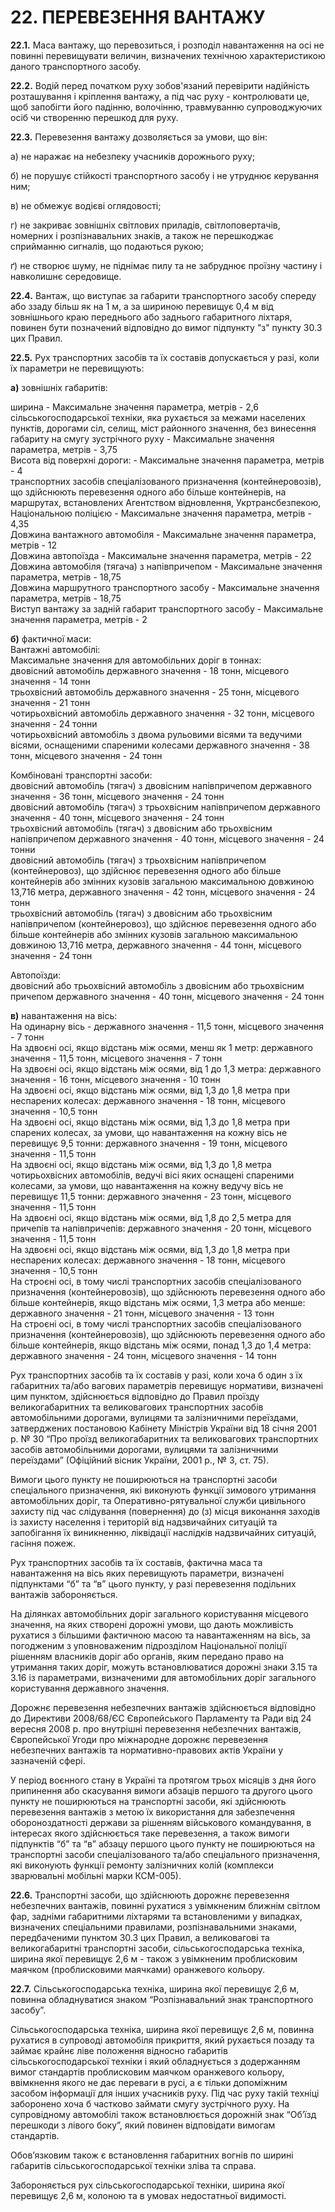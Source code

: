 # 22. ПЕРЕВЕЗЕННЯ ВАНТАЖУ

**22.1.** Маса вантажу, що перевозиться, і розподіл навантаження на осі не повинні перевищувати величин, визначених технічною характеристикою даного транспортного засобу.

**22.2.** Водій перед початком руху зобов'язаний перевірити надійність розташування і кріплення вантажу, а під час руху - контролювати це, щоб запобігти його падінню, волочінню, травмуванню супроводжуючих осіб чи створенню перешкод для руху.

**22.3.** Перевезення вантажу дозволяється за умови, що він:

а) не наражає на небезпеку учасників дорожнього руху;

б) не порушує стійкості транспортного засобу і не утруднює керування ним;

в) не обмежує водієві оглядовості;

г) не закриває зовнішніх світлових приладів, світлоповертачів, номерних і розпізнавальних знаків, а також не перешкоджає сприйманню сигналів, що подаються рукою;

ґ) не створює шуму, не піднімає пилу та не забруднює проїзну частину і навколишнє середовище.

**22.4.** Вантаж, що виступає за габарити транспортного засобу спереду або ззаду більш як на 1 м, а за шириною перевищує 0,4 м від зовнішнього краю переднього або заднього габаритного ліхтаря, повинен бути позначений відповідно до вимог підпункту "з" пункту 30.3 цих Правил.

**22.5.** Рух транспортних засобів та їх составів допускається у разі, коли їх параметри не перевищують:

**а)** зовнішніх габаритів:

ширина - Максимальне значення параметра, метрів - 2,6  
сільськогосподарської техніки, яка рухається за межами населених пунктів, дорогами сіл, селищ, міст районного значення, без винесення габариту на смугу зустрічного руху - Максимальне значення параметра, метрів - 3,75  
Висота від поверхні дороги: - Максимальне значення параметра, метрів - 4  
транспортних засобів спеціалізованого призначення (контейнеровозів), що здійснюють перевезення одного або більше контейнерів, на маршрутах, встановлених Агентством відновлення, Укртрансбезпекою, Національною поліцією - Максимальне значення параметра, метрів - 4,35  
Довжина вантажного автомобіля - Максимальне значення параметра, метрів - 12  
Довжина автопоїзда - Максимальне значення параметра, метрів - 22  
Довжина автомобіля (тягача) з напівпричепом - Максимальне значення параметра, метрів - 18,75  
Довжина маршрутного транспортного засобу - Максимальне значення параметра, метрів - 18,75  
Виступ вантажу за задній габарит транспортного засобу - Максимальне значення параметра, метрів -  2


**б)** фактичної маси:  
Вантажні автомобілі:  
Максимальне значення для автомобільних доріг в тоннах:  
двовісний автомобіль державного значення - 18 тонн, місцевого значення - 14 тонн  
трьохвісний автомобіль державного значення - 25 тонн, місцевого значення - 21  тонн  
чотирьохвісний автомобіль державного значення - 32 тонн, місцевого значення - 24 тонни  
чотирьохвісний автомобіль з двома рульовими вісями та ведучими вісями, оснащеними спареними колесами державного значення - 38 тонн, місцевого значення - 24 тонн

Комбіновані транспортні засоби:  
двовісний автомобіль (тягач) з двовісним напівпричепом державного значення - 36 тонн, місцевого значення - 24 тонн     
двовісний автомобіль (тягач) з трьохвісним напівпричепом державного значення - 40 тонн, місцевого значення - 24 тонн   
трьохвісний автомобіль (тягач) з двовісним або трьохвісним напівпричепом державного значення - 40 тонн, місцевого значення - 24 тонни  
двовісний автомобіль (тягач) з трьохвісним напівпричепом (контейнеровоз), що здійснює перевезення одного або більше контейнерів або змінних кузовів загальною максимальною довжиною 13,716 метра, державного значення - 42 тонн, місцевого значення - 24 тонн  
трьохвісний автомобіль (тягач) з двовісним або трьохвісним напівпричепом (контейнеровоз), що здійснює перевезення одного або більше контейнерів або змінних кузовів загальною максимальною довжиною 13,716 метра, державного значення - 44 тонн, місцевого значення - 24 тонн   

Автопоїзди:  
двовісний або трьохвісний автомобіль з двовісним або трьохвісним причепом державного значення - 40 тонн, місцевого значення - 24 тонн    

**в)** навантаження на вісь:  
На одинарну вісь - державного значення - 11,5 тонн, місцевого значення - 7 тонн  
На здвоєні осі, якщо відстань між осями, менш як 1 метр:  державного значення - 11,5 тонн, місцевого значення - 7 тонн  
На здвоєні осі, якщо відстань між осями, від 1 до 1,3 метра:  державного значення - 16 тонн, місцевого значення - 10 тонн  
На здвоєні осі, якщо відстань між осями, від 1,3 до 1,8 метра при неспарених колесах:  державного значення - 18 тонн, місцевого значення - 10,5 тонн  
На здвоєні осі, якщо відстань між осями, від 1,3 до 1,8 метра при спарених колесах, за умови, що навантаження на кожну вісь не перевищує 9,5 тонни:  державного значення - 19 тонн, місцевого значення - 11,5 тонн  
На здвоєні осі, якщо відстань між осями, від 1,3 до 1,8 метра чотирьохвісних автомобілів, ведучі вісі яких оснащені спареними колесами, за умови, що навантаження на кожну ведучу вісь не перевищує 11,5 тонни:  державного значення - 23 тонн, місцевого значення - 11,5 тонн     
На здвоєні осі, якщо відстань між осями, від 1,8 до 2,5 метра для причепів та напівпричепів:  державного значення - 20 тонн, місцевого значення - 11,5 тонн  
На здвоєні осі, якщо відстань між осями, від 1,3 до 1,8 метра при неспарених колесах:  державного значення - 18 тонн, місцевого значення - 10,5 тонн  
На строєні осі, в тому числі транспортних засобів спеціалізованого призначення (контейнеровозів), що здійснюють перевезення одного або більше контейнерів, якщо відстань між осями, 1,3 метра або менше:  державного значення - 21 тонн, місцевого значення - 13 тонн  
На строєні осі, в тому числі транспортних засобів спеціалізованого призначення (контейнеровозів), що здійснюють перевезення одного або більше контейнерів, якщо відстань між осями, понад 1,3 до 1,4 метра:  державного значення - 24 тонн, місцевого значення - 14 тонн  

Рух транспортних засобів та їх составів у разі, коли хоча б один з їх габаритних та/або вагових параметрів перевищує нормативи, визначені цим пунктом, здійснюється відповідно до Правил проїзду великогабаритних та великовагових транспортних засобів автомобільними дорогами, вулицями та залізничними переїздами, затверджених постановою Кабінету Міністрів України від 18 січня 2001 р. № 30 “Про проїзд великогабаритних та великовагових транспортних засобів автомобільними дорогами, вулицями та залізничними переїздами” (Офіційний вісник України, 2001 р., № 3, ст. 75).

Вимоги цього пункту не поширюються на транспортні засоби спеціального призначення, які виконують функції зимового утримання автомобільних доріг, та Оперативно-рятувальної служби цивільного захисту під час слідування (повернення) до (з) місця виконання заходів із захисту населення і територій від надзвичайних ситуацій та запобігання їх виникненню, ліквідації наслідків надзвичайних ситуацій, гасіння пожеж.

Рух транспортних засобів та їх составів, фактична маса та навантаження на вісь яких перевищують параметри, визначені підпунктами “б” та “в” цього пункту, у разі перевезення подільних вантажів забороняється.

На ділянках автомобільних доріг загального користування місцевого значення, на яких створені дорожні умови, що дають можливість рухатися з більшими фактичною масою та навантаженням на вісь, за погодженим з уповноваженим підрозділом Національної поліції рішенням власників доріг або органів, яким передано право на утримання таких доріг, можуть встановлюватися дорожні знаки 3.15 та 3.16 із параметрами, визначеними для автомобільних доріг загального користування державного значення.

Дорожнє перевезення небезпечних вантажів здійснюється відповідно до Директиви 2008/68/ЄС Європейського Парламенту та Ради від 24 вересня 2008 р. про внутрішні перевезення небезпечних вантажів, Європейської Угоди про міжнародне дорожнє перевезення небезпечних вантажів та нормативно-правових актів України у зазначеній сфері.

У період воєнного стану в Україні та протягом трьох місяців з дня його припинення або скасування вимоги абзаців першого та другого цього пункту не поширюються на транспортні засоби, які здійснюють перевезення вантажів з метою їх використання для забезпечення обороноздатності держави за рішенням військового командування, в інтересах якого здійснюється таке перевезення, а також вимоги підпунктів “б” та “в” абзацу першого цього пункту не поширюються на транспортні засоби спеціалізованого та/або спеціального призначення, які виконують функції ремонту залізничних колій (комплекси зварювальні мобільні марки КСМ-005).

**22.6.** Транспортні засоби, що здійснюють дорожнє перевезення небезпечних вантажів, повинні рухатися з увімкненим ближнім світлом фар, задніми габаритними ліхтарями та встановленими у випадках, визначених спеціальними правилами, розпізнавальними знаками, передбаченими пунктом 30.3 цих Правил, а великовагові та великогабаритні транспортні засоби, сільськогосподарська техніка, ширина якої перевищує 2,6 м - також з увімкненим проблисковим маячком (проблисковими маячками) оранжевого кольору.

**22.7.** Сільськогосподарська техніка, ширина якої перевищує 2,6 м, повинна обладнуватися знаком “Розпізнавальний знак транспортного засобу”.

Сільськогосподарська техніка, ширина якої перевищує 2,6 м, повинна рухатися в супроводі автомобіля прикриття, який рухається позаду та займає крайнє ліве положення відносно габаритів сільськогосподарської техніки і який обладнується з додержанням вимог стандартів проблисковим маячком оранжевого кольору, ввімкнення якого не дає переваги в русі, а є тільки допоміжним засобом інформації для інших учасників руху. Під час руху такій техніці заборонено хоча б частково займати смугу зустрічного руху. На супровідному автомобілі також встановлюється дорожній знак “Об’їзд перешкоди з лівого боку”, який повинен відповідати вимогам стандартів.

Обов’язковим також є встановлення габаритних вогнів по ширині габаритів сільськогосподарської техніки зліва та справа.

Забороняється рух сільськогосподарської техніки, ширина якої перевищує 2,6 м, колоною та в умовах недостатньої видимості.







